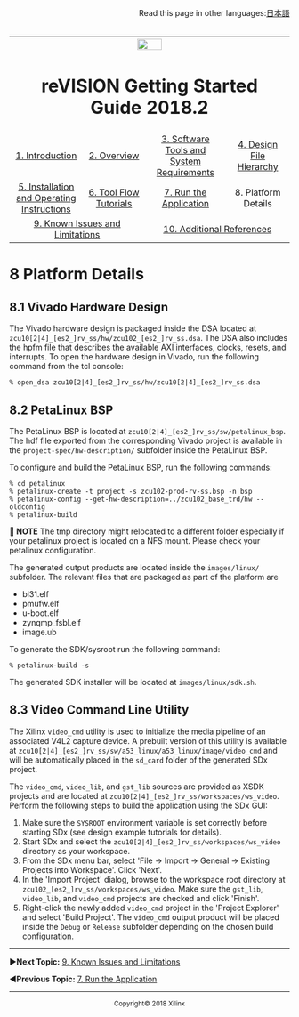<p align="right">
            Read this page in other languages:<a href="/docs-jp/platform-details.md">日本語</a>    <table style="width:100%"><table style="width:100%">
  <tr>

<th width="100%" colspan="6"><img src="https://www.xilinx.com/content/dam/xilinx/imgs/press/media-kits/corporate/xilinx-logo.png" width="30%"/><h1>reVISION Getting Started Guide 2018.2</h1>
</th>

  </tr>
  <tr>
    <td width="17%" align="center"><a href="README.md">1. Introduction</a></td>
    <td width="16%" align="center"><a href="overview.md">2. Overview</a></td>
    <td width="17%" align="center"><a href="software-tools-system-requirements.md">3. Software Tools and System Requirements</a></td>
    <td width="17%" align="center"><a href="design-file-hierarchy.md">4. Design File Hierarchy</a></td>
</tr>
<tr>
    <td width="17%" align="center"><a href="operating-instructions.md">5. Installation and Operating Instructions</a></td>
    <td width="16%" align="center"><a href="tool-flow-tutorials.md">6. Tool Flow Tutorials</a></td>
    <td width="17%" align="center"><a href="run-application.md">7. Run the Application</a></td>
    <td width="17%" align="center">8. Platform Details</td>    
  </tr>
<tr>
    <td width="17%" align="center" colspan="2"><a href="known-issues-limitations.md">9. Known Issues and Limitations</a></td>
    <td width="16%" align="center" colspan="2"><a href="additional-references.md">10. Additional References</a></td>
</tr>
</table>

# 8 Platform Details

## 8.1 Vivado Hardware Design

The Vivado hardware design is packaged inside the DSA located at `zcu10[2|4]_[es2_]rv_ss/hw/zcu102_[es2_]rv_ss.dsa`. The DSA also includes the hpfm file that describes the available AXI interfaces, clocks, resets, and interrupts. To open the hardware design in Vivado, run the following command from the tcl console:

```
% open_dsa zcu10[2|4]_[es2_]rv_ss/hw/zcu10[2|4]_[es2_]rv_ss.dsa
```


## 8.2 PetaLinux BSP

The PetaLinux BSP is located at `zcu10[2|4]_[es2_]rv_ss/sw/petalinux_bsp`. The hdf file exported from the corresponding Vivado project is available in the `project-spec/hw-description/` subfolder inside the PetaLinux BSP.

To configure and build the PetaLinux BSP, run the following commands:

```
% cd petalinux
% petalinux-create -t project -s zcu102-prod-rv-ss.bsp -n bsp
% petalinux-config --get-hw-description=../zcu102_base_trd/hw --oldconfig
% petalinux-build
```

**:pushpin: NOTE** The tmp directory might relocated to a different folder especially if your petalinux project is located on a NFS mount. Please check your petalinux configuration.

The generated output products are located inside the `images/linux/` subfolder. The relevant files that are packaged as part of the platform are
* bl31.elf
* pmufw.elf
* u-boot.elf
* zynqmp_fsbl.elf
* image.ub

To generate the SDK/sysroot run the following command:

```
% petalinux-build -s
```

The generated SDK installer will be located at `images/linux/sdk.sh`.

## 8.3 Video Command Line Utility

The Xilinx `video_cmd` utility is used to initialize the media pipeline of an associated V4L2 capture device. A prebuilt version of this utility is available at `zcu10[2|4]_[es2_]rv_ss/sw/a53_linux/a53_linux/image/video_cmd` and will be automatically placed in the `sd_card` folder of the generated SDx project.

The `video_cmd`, `video_lib`, and `gst_lib` sources are provided as XSDK projects and are located at `zcu10[2|4]_[es2_]rv_ss/workspaces/ws_video`. Perform the following steps to build the application using the SDx GUI:

1. Make sure the `SYSROOT` environment variable is set correctly before starting SDx (see design example tutorials for details).
2. Start SDx and select the `zcu10[2|4]_[es2_]rv_ss/workspaces/ws_video` directory as your workspace.
3. From the SDx menu bar, select 'File -> Import -> General -> Existing Projects into Workspace'. Click 'Next'.
4. In the 'Import Project' dialog, browse to the workspace root directory at `zcu102_[es2_]rv_ss/workspaces/ws_video`. Make sure the `gst_lib`, `video_lib`, and `video_cmd` projects are checked and click 'Finish'.
5. Right-click the newly added `video_cmd` project in the 'Project Explorer' and select 'Build Project'. The `video_cmd` output product will be placed inside the `Debug` or `Release` subfolder depending on the chosen build configuration.

<hr/>

:arrow_forward:**Next Topic:**  [9. Known Issues and Limitations](known-issues-limitations.md)

:arrow_backward:**Previous Topic:**  [7. Run the Application](run-application.md)
<hr/>
<p align="center"><sup>Copyright&copy; 2018 Xilinx</sup></p>
